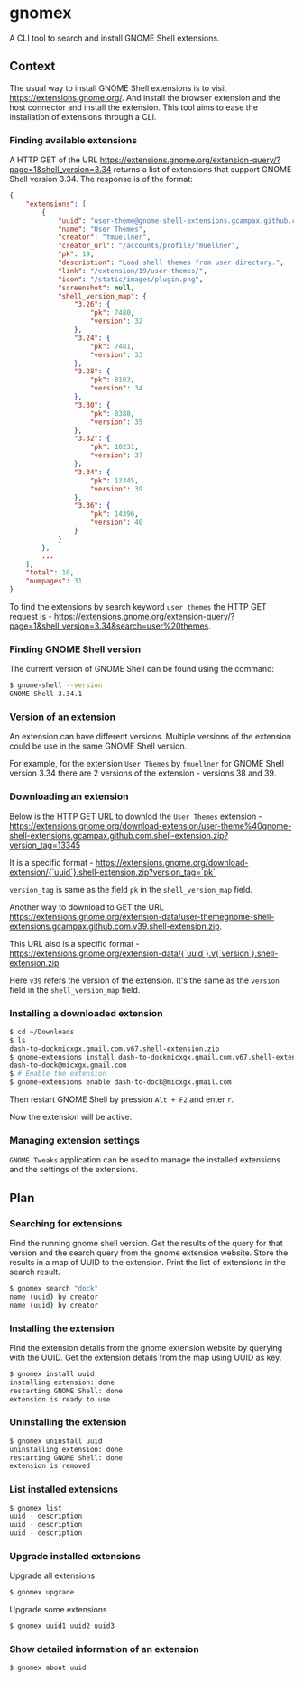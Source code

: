 # gnomex

A CLI tool to search and install GNOME Shell extensions.

## Context
The usual way to install GNOME Shell extensions is to visit https://extensions.gnome.org/. And install the browser extension and the host connector and install the extension. This tool aims to ease the installation of extensions through a CLI.

### Finding available extensions
A HTTP GET of the URL https://extensions.gnome.org/extension-query/?page=1&shell_version=3.34 returns a list of extensions that support GNOME Shell version 3.34. The response is of the format:

```json
{
    "extensions": [
        {
            "uuid": "user-theme@gnome-shell-extensions.gcampax.github.com",
            "name": "User Themes",
            "creator": "fmuellner",
            "creator_url": "/accounts/profile/fmuellner",
            "pk": 19,
            "description": "Load shell themes from user directory.",
            "link": "/extension/19/user-themes/",
            "icon": "/static/images/plugin.png",
            "screenshot": null,
            "shell_version_map": {
                "3.26": {
                    "pk": 7480,
                    "version": 32
                },
                "3.24": {
                    "pk": 7481,
                    "version": 33
                },
                "3.28": {
                    "pk": 8103,
                    "version": 34
                },
                "3.30": {
                    "pk": 8388,
                    "version": 35
                },
                "3.32": {
                    "pk": 10231,
                    "version": 37
                },
                "3.34": {
                    "pk": 13345,
                    "version": 39
                },
                "3.36": {
                    "pk": 14396,
                    "version": 40
                }
            }
        },
        ...
    ],
    "total": 10,
    "numpages": 31
}
```

To find the extensions by search keyword `user themes` the HTTP GET request is -
https://extensions.gnome.org/extension-query/?page=1&shell_version=3.34&search=user%20themes.

### Finding GNOME Shell version
The current version of GNOME Shell can be found using the command:

```bash
$ gnome-shell --version
GNOME Shell 3.34.1
```

### Version of an extension
An extension can have different versions. Multiple versions of the extension could be use in the same GNOME Shell version.

For example, for the extension `User Themes` by `fmuellner` for GNOME Shell version 3.34 there are 2 versions of the extension - versions 38 and 39.

### Downloading an extension
Below is the HTTP GET URL to downlod the `User Themes` extension -
https://extensions.gnome.org/download-extension/user-theme%40gnome-shell-extensions.gcampax.github.com.shell-extension.zip?version_tag=13345

It is a specific format - https://extensions.gnome.org/download-extension/{`uuid`}.shell-extension.zip?version_tag=`pk`

`version_tag` is same as the field `pk` in the `shell_version_map` field.

Another way to download to GET the URL https://extensions.gnome.org/extension-data/user-themegnome-shell-extensions.gcampax.github.com.v39.shell-extension.zip. 

This URL also is a specific format - https://extensions.gnome.org/extension-data/{`uuid`}.v{`version`}.shell-extension.zip

Here `v39` refers the version of the extension. It's the same as the `version` field in the `shell_version_map` field.

### Installing a downloaded extension

```bash
$ cd ~/Downloads
$ ls
dash-to-dockmicxgx.gmail.com.v67.shell-extension.zip
$ gnome-extensions install dash-to-dockmicxgx.gmail.com.v67.shell-extension.zip
dash-to-dock@micxgx.gmail.com
$ # Enable the extension
$ gnome-extensions enable dash-to-dock@micxgx.gmail.com
```

Then restart GNOME Shell by pression `Alt + F2` and enter `r`.

Now the extension will be active.

### Managing extension settings
`GNOME Tweaks` application can be used to manage the installed extensions and the settings of the extensions.

## Plan

### Searching for extensions
Find the running gnome shell version. Get the results of the query for that version and the search query from the gnome extension website. Store the results in a map of UUID to the extension. Print the list of extensions in the search result.

```bash
$ gnomex search "dock"
name (uuid) by creator
name (uuid) by creator
```

### Installing the extension
Find the extension details from the gnome extension website by querying with the UUID. Get the extension details from the map using UUID as key.

```bash
$ gnomex install uuid
installing extension: done
restarting GNOME Shell: done
extension is ready to use
```

### Uninstalling the extension
```bash
$ gnomex uninstall uuid
uninstalling extension: done
restarting GNOME Shell: done
extension is removed
```

### List installed extensions
```bash
$ gnomex list
uuid - description
uuid - description
uuid - description
```

### Upgrade installed extensions

Upgrade all extensions
```bash
$ gnomex upgrade
```

Upgrade some extensions
```bash
$ gnomex uuid1 uuid2 uuid3
```

### Show detailed information of an extension
```bash
$ gnomex about uuid
```